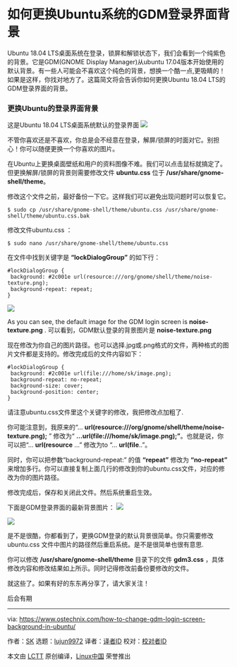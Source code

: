 如何更换Ubuntu系统的GDM登录界面背景
======
Ubuntu 18.04 LTS桌面系统在登录，锁屏和解锁状态下，我们会看到一个纯紫色的背景。它是GDM(GNOME Display Manager)从ubuntu 17.04版本开始使用的默认背景。有一些人可能会不喜欢这个纯色的背景，想换一个酷一点,更吸睛的！如果是这样，你找对地方了。这篇简文将会告诉你如何更换Ubuntu 18.04 LTS的GDM登录界面的背景。
### 更换Ubuntu的登录界面背景

这是Ubuntu 18.04 LTS桌面系统默认的登录界面
![](https://www.ostechnix.com/wp-content/uploads/2018/11/GDM-login-screen-1.png)

不管你喜欢还是不喜欢，你总是会不经意在登录，解屏/锁屏的时面对它。别担心！你可以随便更换一个你喜欢的图片。

在Ubuntu上更换桌面壁纸和用户的资料图像不难。我们可以点击鼠标就搞定了。但更换解屏/锁屏的背景则需要修改文件 **ubuntu.css** 位于 **/usr/share/gnome-shell/theme**。

修改这个文件之前，最好备份一下它。这样我们可以避免出现问题时可以恢复它。

```
$ sudo cp /usr/share/gnome-shell/theme/ubuntu.css /usr/share/gnome-shell/theme/ubuntu.css.bak
```

修改文件ubuntu.css ：

```
$ sudo nano /usr/share/gnome-shell/theme/ubuntu.css
```
在文件中找到关键字是 **“lockDialogGroup”** 的如下行：


```
#lockDialogGroup {
 background: #2c001e url(resource:///org/gnome/shell/theme/noise-texture.png);
 background-repeat: repeat;
}
```
![](https://www.ostechnix.com/wp-content/uploads/2018/11/ubuntu_css.png)

As you can see, the default image for the GDM login screen is **noise-texture.png** .
可以看到，GDM默认登录的背景图片是 **noise-texture.png**

现在修改为你自己的图片路径。也可以选择.jpg或.png格式的文件，两种格式的图片文件都是支持的。修改完成后的文件内容如下：

```
#lockDialogGroup {
 background: #2c001e url(file:///home/sk/image.png);
 background-repeat: no-repeat;
 background-size: cover;
 background-position: center;
}
```

请注意ubuntu.css文件里这个关键字的修改，我把修改点加粗了.

你可能注意到，我原来的“… **url(resource:///org/gnome/shell/theme/noise-texture.png);** ” 修改为“ **…url(file:///home/sk/image.png);”**。也就是说，你可以把“… **url(resource** …” 修改为to “… **url(file**..”。

同时，你可以把参数“background-repeat:” 的值 **“repeat”** 修改为 **“no-repeat”** 来增加多行。你可以直接复制上面几行的修改到你的ubuntu.css文件，对应的修改为你的图片路径。

修改完成后，保存和关闭此文件。然后系统重启生效。

下面是GDM登录界面的最新背景图片：
![](https://www.ostechnix.com/wp-content/uploads/2018/11/GDM-login-screen-2.png)

![](https://www.ostechnix.com/wp-content/uploads/2018/11/GDM-login-screen-3.png)

是不是很酷，你都看到了，更换GDM登录的默认背景很简单。你只需要修改ubuntu.css 文件中图片的路径然后重启系统。是不是很简单也很有意思.

你可以修改 **/usr/share/gnome-shell/theme** 目录下的文件 **gdm3.css** ，具体修改内容和修改结果如上所示。同时记得修改前备份要修改的文件。

就这些了。如果有好的东东再分享了，请大家关注！

后会有期



--------------------------------------------------------------------------------

via: https://www.ostechnix.com/how-to-change-gdm-login-screen-background-in-ubuntu/

作者：[SK][a]
选题：[lujun9972][b]
译者：[译者ID](https://github.com/guevaraya)
校对：[校对者ID](https://github.com/校对者ID)

本文由 [LCTT](https://github.com/LCTT/TranslateProject) 原创编译，[Linux中国](https://linux.cn/) 荣誉推出

[a]: https://www.ostechnix.com/author/sk/
[b]: https://github.com/lujun9972
